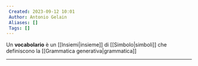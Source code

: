 ```yaml
---
 Created: 2023-09-12 10:01
 Author: Antonio Gelain
 Aliases: []
 Tags: []
---
```


Un **vocabolario** è un [[Insiemi|insieme]] di [[Simbolo|simboli]] che definiscono la [[Grammatica generativa|grammatica]]

---

